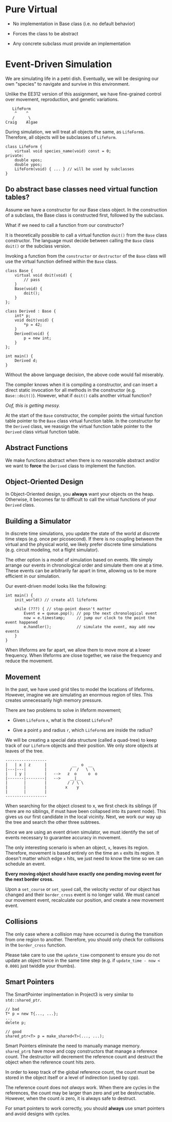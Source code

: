 # Pure Virtual

+ No implementation in Base class (i.e. no default behavior)

+ Forces the class to be abstract

+ Any concrete subclass must provide an implementation

# Event-Driven Simulation

We are simulating life in a petri dish. Eventually, we will be designing our own
"species" to navigate and survive in this environment.

Unlike the EE312 version of this assignment, we have fine-grained control over
movement, reproduction, and genetic variations.

```
   LifeForm    
    ^    ^     
   /      \    
Craig    Algae 
```

During simulation, we will treat all objects the same, as `LifeForm`s. Therefore,
all objects will be subclasses of `LifeForm`.

```
class LifeForm {
    virtual void species_name(void) const = 0;
private:
    double xpos;
    double ypos;
    LifeForm(void) { ... } // will be used by subclasses
}
```

## Do abstract base classes need virtual function tables?

Assume we have a constructor for our Base class object. In the construction of
a subclass, the Base class is constructed first, followed by the subclass.

What if we need to call a function from our constructor?

It is theoretically possible to call a virtual function `doit()` from the `Base`
class constructor. The language must decide between calling the `Base` class
`doit()` or the subclass version.

Invoking a function from the `constructor` or `destructor` of the `Base` class
will use the virtual function defined within the `Base` class.

```
class Base {
    virtual void doit(void) {
        // pass
    }
    Base(void) {
        doit();
    }
};

class Derived : Base {
    int* p;
    void doit(void) {
        *p = 42;
    }
    Derived(void) {
        p = new int;
    }
};

int main() {
    Derived d;
}
```

Without the above language decision, the above code would fail miserably.

The compiler knows when it is compiling a constructor, and can insert a direct
static invocation for all methods in the constructor (e.g. `Base::doit()`).
However, what if `doit()` calls another virtual function?

_Oof, this is getting messy._

At the start of the `Base` constructor, the compiler points the virtual function
table pointer to the `Base` class virtual function table. In the constructor for
the `Derived` class, we reassign the virtual function table pointer to the
`Derived` class virtual function table.

## Abstract Functions

We make functions abstract when there is no reasonable abstract and/or we want
to __force__ the `Derived` class to implement the function.

## Object-Oriented Design

In Object-Oriented design, you __always__ want your objects on the heap.
Otherwise, it becomes far to difficult to call the virtual functions of your
`Derived` class.

## Building a Simulator

In discrete time simulations, you update the state of the world at discrete time
steps (e.g. once per picosecond). If there is no coupling between the virtual
and the physical world, we likely prefer discrete time simulations (e.g.
circuit modeling, not a flight simulator).

The other option is a model of simulation based on events. We simply arrange our
events in chronological order and simulate them one at a time. These events can
be arbitrarily far apart in time, allowing us to be more efficient in our
simulation.

Our event-driven model looks like the following:
```
int main() {
    init_world() // create all lifeforms

    while (???) { // stop-point doesn't matter
        Event e = queue.pop(); // pop the next chronological event
        now = e.timestamp;     // jump our clock to the point the event happened
        e.handler();           // simulate the event, may add new events
    }
}
```

When lifeforms are far apart, we allow them to move more at a lower frequency.
When lifeforms are close together, we raise the frequency and reduce the
movement.

## Movement

In the past, we have used grid tiles to model the locations of lifeforms.
However, imagine we are simulating an enormous region of tiles. This creates
unnecessarily high memory pressure.

There are two problems to solve in lifeform movement;

+ Given `LifeForm` `x`, what is the closest `LifeForm`?

+ Give a point `p` and radius `r`, which `LifeForm`s are inside the radius?

We will be creating a special data structure (called a quad-tree) to keep track
of our `LifeForm` objects and their position. We only store objects at leaves of
the tree.

```
------------------
|   | x | z      |           __  o  __  
|---|---|        |          /  /   \  \ 
|   | y |        |   -->   z  o     o  o
|-------|--------|   -->    __|__       
|       |        |         / / \ \      
|       |        |        x    y        
|       |        |
------------------
```

When searching for the object closest to x, we first check its siblings (if
there are no siblings, if must have been collapsed into its parent node). This
gives us our first candidate in the local vicinity. Next, we work our way up the
tree and search the other three subtrees.

Since we are using an event driven simulator, we must identify the set of events
necessary to guarantee accuracy in movement.

The only interesting scenario is when an object, `x`, leaves its region.
Therefore, movement is based entirely on the time an `x` exits its region. It
doesn't matter which edge `x` hits, we just need to know the time so we can
schedule an event.

__Every moving object should have exactly one pending moving event for the next
border cross.__

Upon a `set_course` or `set_speed` call, the velocity vector of our object has
changed and their `border_cross` event is no longer valid. We must cancel our
movement event, recalculate our position, and create a new movement event.

## Collisions

The only case where a collision may have occurred is during the transition from
one region to another. Therefore, you should only check for collisions in the
`border_cross` function.

Please take care to use the `update_time` component to ensure you do not update
an object twice in the same time step (e.g. if `update_time - now < 0.0001` just
twiddle your thumbs).

## Smart Pointers

The SmartPointer implmentation in Project3 is very similar to `std::shared_ptr`.

```
// bad
T* p = new T{..., ...};
...
delete p;

// good
shared_ptr<T> p = make_shared<T>(..., ...);
```

Smart Pointers eliminate the need to manually manage memory. `shared_ptr`s have
move and copy constructors that manage a reference count. The destructor will
decrement the reference count and destruct the object when the reference count
hits zero.

In order to keep track of the global reference count, the count must be stored
in the object itself or a level of indirection (used by cpp).

The reference count does not _always_ work. When there are cycles in the
references, the count may be larger than zero and yet be destructable. However,
when the count _is_ zero, it is always safe to destruct.

For smart pointers to work correctly, you should __always__ use smart pointers
and avoid designs with cycles.

